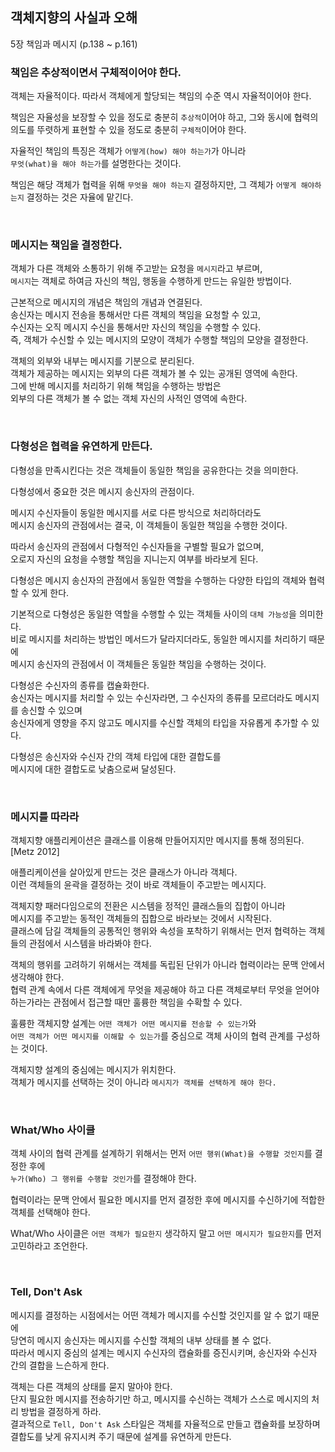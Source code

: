 ## 객체지향의 사실과 오해
5장 책임과 메시지 (p.138 ~ p.161)

### 책임은 추상적이면서 구체적이어야 한다.

객체는 자율적이다. 따라서 객체에게 할당되는 책임의 수준 역시 자율적이어야 한다.

책임은 자율성을 보장할 수 있을 정도로 충분히 `추상적`이어야 하고,
그와 동시에 협력의 의도를 뚜렷하게 표현할 수 있을 정도로 충분히 `구체적`이어야 한다.

자율적인 책임의 특징은 객체가 `어떻게(how) 해야 하는가`가 아니라  
`무엇(what)을 해야 하는가`를 설명한다는 것이다.

책임은 해당 객체가 협력을 위해 `무엇을 해야 하는지` 결정하지만,
그 객체가 `어떻게 해야하는지` 결정하는 것은 자율에 맡긴다.

<br>

### 메시지는 책임을 결정한다.

객체가 다른 객체와 소통하기 위해 주고받는 요청을 `메시지`라고 부르며,  
`메시지`는 객체로 하여금 자신의 책임, 행동을 수행하게 만드는 유일한 방법이다.

근본적으로 메시지의 개념은 책임의 개념과 연결된다.  
송신자는 메시지 전송을 통해서만 다른 객체의 책임을 요청할 수 있고,  
수신자는 오직 메시지 수신을 통해서만 자신의 책임을 수행할 수 있다.  
즉, 객체가 수신할 수 있는 메시지의 모양이 객체가 수행할 책임의 모양을 결정한다.

객체의 외부와 내부는 메시지를 기분으로 분리된다.  
객체가 제공하는 메시지는 외부의 다른 객체가 볼 수 있는 공개된 영역에 속한다.  
그에 반해 메시지를 처리하기 위해 책임을 수행하는 방법은  
외부의 다른 객체가 볼 수 없는 객체 자신의 사적인 영역에 속한다.

<br>

### 다형성은 협력을 유연하게 만든다.

다형성을 만족시킨다는 것은 객체들이 동일한 책임을 공유한다는 것을 의미한다.

다형성에서 중요한 것은 메시지 송신자의 관점이다.

메시지 수신자들이 동일한 메시지를 서로 다른 방식으로 처리하더라도  
메시지 송신자의 관점에서는 결국, 이 객체들이 동일한 책임을 수행한 것이다.

따라서 송신자의 관점에서 다형적인 수신자들을 구별할 필요가 없으며,  
오로지 자신의 요청을 수행할 책임을 지니는지 여부를 바라보게 된다.

다형성은 메시지 송신자의 관점에서 동일한 역할을 수행하는 다양한 타입의 객체와 협력할 수 있게 한다.

기본적으로 다형성은 동일한 역할을 수행할 수 있는 객체들 사이의 `대체 가능성`을 의미한다.  
비로 메시지를 처리하는 방법인 메서드가 달라지더라도, 동일한 메시지를 처리하기 때문에  
메시지 송신자의 관점에서 이 객체들은 동일한 책임을 수행하는 것이다.

다형성은 수신자의 종류를 캡슐화한다.  
송신자는 메시지를 처리할 수 있는 수신자라면, 그 수신자의 종류를 모르더라도 메시지를 송신할 수 있으며  
송신자에게 영향을 주지 않고도 메시지를 수신할 객체의 타입을 자유롭게 추가할 수 있다.

다형성은 송신자와 수신자 간의 객체 타입에 대한 결합도를  
메시지에 대한 결합도로 낮춤으로써 달성된다.

<br>

### 메시지를 따라라

객체지향 애플리케이션은 클래스를 이용해 만들어지지만 메시지를 통해 정의된다.[Metz 2012]

애플리케이션을 살아있게 만드는 것은 클래스가 아니라 객체다.  
이런 객체들의 윤곽을 결정하는 것이 바로 객체들이 주고받는 메시지다.

객체지향 패러다임으로의 전환은 시스템을 정적인 클래스들의 집합이 아니라  
메시지를 주고받는 동적인 객체들의 집합으로 바라보는 것에서 시작된다.  
클래스에 담길 객체들의 공통적인 행위와 속성을 포착하기 위해서는 먼저 협력하는 객체들의 관점에서 시스템을 바라봐야 한다.

객체의 행위를 고려하기 위해서는 객체를 독립된 단위가 아니라 협력이라는 문맥 안에서 생각해야 한다.  
협력 관계 속에서 다른 객체에게 무엇을 제공해야 하고 다른 객체로부터 무엇을 얻어야 하는가라는 관점에서 접근할 때만 훌륭한 책임을 수확할 수 있다.

훌륭한 객체지향 설계는 `어떤 객체가 어떤 메시지를 전송할 수 있는가`와  
`어떤 객체가 어떤 메시지를 이해할 수 있는가`를 중심으로 객체 사이의 협력 관계를 구성하는 것이다.

객체지향 설계의 중심에는 메시지가 위치한다.  
객체가 메시지를 선택하는 것이 아니라 `메시지가 객체를 선택하게 해야 한다.`

<br>

### What/Who 사이클

객체 사이의 협력 관계를 설계하기 위해서는 먼저 `어떤 행위(What)을 수행할 것인지`를 결정한 후에  
`누가(Who) 그 행위를 수행할 것인가`를 결정해야 한다.

협력이라는 문맥 안에서 필요한 메시지를 먼저 결정한 후에 메시지를 수신하기에 적합한 객체를 선택해야 한다.

What/Who 사이클은 `어떤 객체가 필요한지` 생각하지 말고 `어떤 메시지가 필요한지`를 먼저 고민하라고 조언한다.

<br>

### Tell, Don't Ask

메시지를 결정하는 시점에서는 어떤 객체가 메시지를 수신할 것인지를 알 수 없기 때문에  
당연히 메시지 송신자는 메시지를 수신할 객체의 내부 상태를 볼 수 없다.  
따라서 메시지 중심의 설계는 메시지 수신자의 캡슐화를 증진시키며, 송신자와 수신자 간의 결합을 느슨하게 한다.

객체는 다른 객체의 상태를 묻지 말아야 한다.  
단지 필요한 메시지를 전송하기만 하고, 메시지를 수신하는 객체가 스스로 메시지의 처리 방법을 결정하게 하라.  
결과적으로 `Tell, Don't Ask` 스타일은 객체를 자율적으로 만들고 캡슐화를 보장하며  
결합도를 낮게 유지시켜 주기 때문에 설계를 유연하게 만든다.




